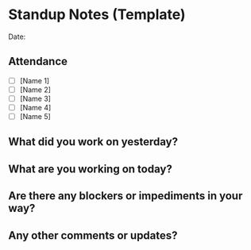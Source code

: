 # Standup Notes (Template)

Date: 

## Attendance

- [ ] [Name 1]
- [ ] [Name 2]
- [ ] [Name 3]
- [ ] [Name 4]
- [ ] [Name 5]

## What did you work on yesterday?



## What are you working on today?



## Are there any blockers or impediments in your way?



## Any other comments or updates?
